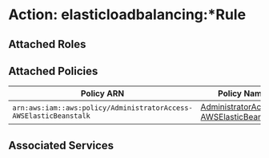 # Action: elasticloadbalancing:*Rule

## Attached Roles

## Attached Policies

| Policy ARN | Policy Name |
|------------|-------------|
| `arn:aws:iam::aws:policy/AdministratorAccess-AWSElasticBeanstalk` | [AdministratorAccess-AWSElasticBeanstalk](../policies.md#administratoraccess-awselasticbeanstalk) |

## Associated Services

